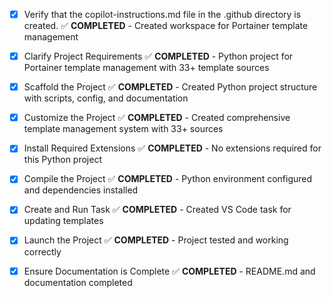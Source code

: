 <!-- Use this file to provide workspace-specific custom instructions to Copilot. For more details, visit https://code.visualstudio.com/docs/copilot/copilot-customization#_use-a-githubcopilotinstructionsmd-file -->
- [x] Verify that the copilot-instructions.md file in the .github directory is created. ✅ **COMPLETED** - Created workspace for Portainer template management

- [x] Clarify Project Requirements ✅ **COMPLETED** - Python project for Portainer template management with 33+ template sources

- [x] Scaffold the Project ✅ **COMPLETED** - Created Python project structure with scripts, config, and documentation

- [x] Customize the Project ✅ **COMPLETED** - Created comprehensive template management system with 33+ sources

- [x] Install Required Extensions ✅ **COMPLETED** - No extensions required for this Python project

- [x] Compile the Project ✅ **COMPLETED** - Python environment configured and dependencies installed

- [x] Create and Run Task ✅ **COMPLETED** - Created VS Code task for updating templates

- [x] Launch the Project ✅ **COMPLETED** - Project tested and working correctly

- [x] Ensure Documentation is Complete ✅ **COMPLETED** - README.md and documentation completed